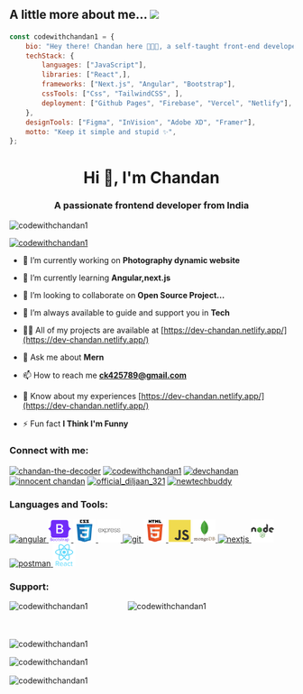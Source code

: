 <h2>A little more about me...  <img src="https://media.giphy.com/media/v1.Y2lkPTc5MGI3NjExY2VqaGNoNTltb2hlczlpcWRua25rYnd4am9hZ2VsaXpwMnhxZHV1byZlcD12MV9pbnRlcm5hbF9naWZfYnlfaWQmY3Q9cw/WUlplcMpOCEmTGBtBW/giphy.gif" width="50"></h2>

```javascript
const codewithchandan1 = {
    bio: "Hey there! Chandan here 👩🏻‍💻, a self-taught front-end developer passionate about UI/UX.",
    techStack: {
        languages: ["JavaScript"],
        libraries: ["React",],
        frameworks: ["Next.js", "Angular", "Bootstrap"],
        cssTools: ["Css", "TailwindCSS", ],
        deployment: ["Github Pages", "Firebase", "Vercel", "Netlify"],
    },
    designTools: ["Figma", "InVision", "Adobe XD", "Framer"],
    motto: "Keep it simple and stupid ✨",
};
```


<h1 align="center">Hi 👋, I'm Chandan</h1>
<h3 align="center">A passionate frontend developer from India</h3>

<p align="left"> <img src="https://komarev.com/ghpvc/?username=codewithchandan1&label=Profile%20views&color=0e75b6&style=flat" alt="codewithchandan1" /> </p>

<p align="left"> <a href="https://github.com/ryo-ma/github-profile-trophy"><img src="https://github-profile-trophy.vercel.app/?username=codewithchandan1" alt="codewithchandan1" /></a> </p>

- 🔭 I’m currently working on **Photography dynamic website**

- 🌱 I’m currently learning **Angular,next.js**

- 👯 I’m looking to collaborate on **Open Source Project...**

- 🤝 I’m always available to guide and support you in **Tech**

- 👨‍💻 All of my projects are available at [https://dev-chandan.netlify.app/](https://dev-chandan.netlify.app/)

- 💬 Ask me about **Mern**

- 📫 How to reach me **ck425789@gmail.com**

- 📄 Know about my experiences [https://dev-chandan.netlify.app/](https://dev-chandan.netlify.app/)

- ⚡ Fun fact **I Think I'm Funny**

<h3 align="left">Connect with me:</h3>
<p align="left">
<a href="https://codepen.io/chandan-the-decoder" target="blank"><img align="center" src="https://raw.githubusercontent.com/rahuldkjain/github-profile-readme-generator/master/src/images/icons/Social/codepen.svg" alt="chandan-the-decoder" height="30" width="40" /></a>
<a href="https://dev.to/codewithchandan1" target="blank"><img align="center" src="https://raw.githubusercontent.com/rahuldkjain/github-profile-readme-generator/master/src/images/icons/Social/devto.svg" alt="codewithchandan1" height="30" width="40" /></a>
<a href="https://linkedin.com/in/devchandan" target="blank"><img align="center" src="https://raw.githubusercontent.com/rahuldkjain/github-profile-readme-generator/master/src/images/icons/Social/linked-in-alt.svg" alt="devchandan" height="30" width="40" /></a>
<a href="https://fb.com/innocent chandan" target="blank"><img align="center" src="https://raw.githubusercontent.com/rahuldkjain/github-profile-readme-generator/master/src/images/icons/Social/facebook.svg" alt="innocent chandan" height="30" width="40" /></a>
<a href="https://instagram.com/official_diljaan_321" target="blank"><img align="center" src="https://raw.githubusercontent.com/rahuldkjain/github-profile-readme-generator/master/src/images/icons/Social/instagram.svg" alt="official_diljaan_321" height="30" width="40" /></a>
<a href="https://www.youtube.com/c/newtechbuddy" target="blank"><img align="center" src="https://raw.githubusercontent.com/rahuldkjain/github-profile-readme-generator/master/src/images/icons/Social/youtube.svg" alt="newtechbuddy" height="30" width="40" /></a>
</p>

<h3 align="left">Languages and Tools:</h3>
<p align="left"> <a href="https://angular.io" target="_blank" rel="noreferrer"> <img src="https://angular.io/assets/images/logos/angular/angular.svg" alt="angular" width="40" height="40"/> </a> <a href="https://getbootstrap.com" target="_blank" rel="noreferrer"> <img src="https://raw.githubusercontent.com/devicons/devicon/master/icons/bootstrap/bootstrap-plain-wordmark.svg" alt="bootstrap" width="40" height="40"/> </a> <a href="https://www.w3schools.com/css/" target="_blank" rel="noreferrer"> <img src="https://raw.githubusercontent.com/devicons/devicon/master/icons/css3/css3-original-wordmark.svg" alt="css3" width="40" height="40"/> </a> <a href="https://expressjs.com" target="_blank" rel="noreferrer"> <img src="https://raw.githubusercontent.com/devicons/devicon/master/icons/express/express-original-wordmark.svg" alt="express" width="40" height="40"/> </a> <a href="https://git-scm.com/" target="_blank" rel="noreferrer"> <img src="https://www.vectorlogo.zone/logos/git-scm/git-scm-icon.svg" alt="git" width="40" height="40"/> </a> <a href="https://www.w3.org/html/" target="_blank" rel="noreferrer"> <img src="https://raw.githubusercontent.com/devicons/devicon/master/icons/html5/html5-original-wordmark.svg" alt="html5" width="40" height="40"/> </a> <a href="https://developer.mozilla.org/en-US/docs/Web/JavaScript" target="_blank" rel="noreferrer"> <img src="https://raw.githubusercontent.com/devicons/devicon/master/icons/javascript/javascript-original.svg" alt="javascript" width="40" height="40"/> </a> <a href="https://www.mongodb.com/" target="_blank" rel="noreferrer"> <img src="https://raw.githubusercontent.com/devicons/devicon/master/icons/mongodb/mongodb-original-wordmark.svg" alt="mongodb" width="40" height="40"/> </a> <a href="https://nextjs.org/" target="_blank" rel="noreferrer"> <img src="https://cdn.worldvectorlogo.com/logos/nextjs-2.svg" alt="nextjs" width="40" height="40"/> </a> <a href="https://nodejs.org" target="_blank" rel="noreferrer"> <img src="https://raw.githubusercontent.com/devicons/devicon/master/icons/nodejs/nodejs-original-wordmark.svg" alt="nodejs" width="40" height="40"/> </a> <a href="https://postman.com" target="_blank" rel="noreferrer"> <img src="https://www.vectorlogo.zone/logos/getpostman/getpostman-icon.svg" alt="postman" width="40" height="40"/> </a> <a href="https://reactjs.org/" target="_blank" rel="noreferrer"> <img src="https://raw.githubusercontent.com/devicons/devicon/master/icons/react/react-original-wordmark.svg" alt="react" width="40" height="40"/> </a> </p>

<h3 align="left">Support:</h3>
<p><a href="https://www.buymeacoffee.com/codewithchandan1"> <img align="left" src="https://cdn.buymeacoffee.com/buttons/v2/default-yellow.png" height="50" width="210" alt="codewithchandan1" /></a><a href="https://ko-fi.com/codewithchandan1"> <img align="left" src="https://cdn.ko-fi.com/cdn/kofi3.png?v=3" height="50" width="210" alt="codewithchandan1" /></a></p><br><br>

<p>&nbsp;<img align="center" src="https://github-readme-stats.vercel.app/api?username=codewithchandan1&show_icons=true&locale=en" alt="codewithchandan1" /></p>
<p><img align="center" src="https://github-readme-stats.vercel.app/api/top-langs?username=codewithchandan1&show_icons=true&locale=en&layout=compact" alt="codewithchandan1" /></p>
<p><img align="center" src="https://github-readme-streak-stats.herokuapp.com/?user=codewithchandan1&" alt="codewithchandan1" /></p>
